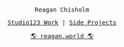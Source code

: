 <br/>
<br/>
<p align="center">
    <samp>
        Reagan Chisholm
    </samp>
</p>        

<p align="center" style="color:blue">
    <samp>
        <a href="https://studio123.ca/work">Studio123 Work</a> | 
        <a href="https://reagan.world/projects">Side Projects</a>
    </samp>
</p>        

<p align="center" style="color:blue">
    <samp>
        <a href="https://reagan.world">🌎 reagan.world 🌎</a>
    </samp>
</p>
<br/>
<br/>
